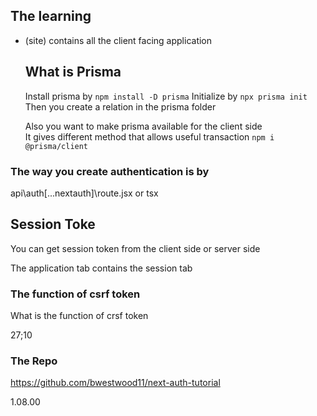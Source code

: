 ## The learning

- (site) contains all the client facing
  application

  ## What is Prisma

  Install prisma by `npm install -D prisma`
  Initialize by `npx prisma init`
  Then you create a relation in the prisma folder

  Also you want to make prisma available for the client side
  </br> It gives different method that allows useful transaction
  `npm i @prisma/client`

### The way you create authentication is by

api\auth\[...nextauth]\route.jsx or tsx

## Session Toke

You can get session token from the client side or server side

The application tab contains the session tab

### The function of csrf token

What is the function of crsf token

27;10

### The Repo

https://github.com/bwestwood11/next-auth-tutorial

1.08.00
